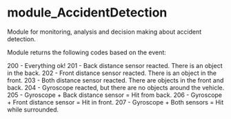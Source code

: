 # module_AccidentDetection
Module for monitoring, analysis and decision making about accident detection.

Module returns the following codes based on the event:

200 - Everything ok!
201 - Back distance sensor reacted. There is an object in the back. 
202 - Front distance sensor reacted. There is an object in the front.
203 - Both distance sensor reacted. There are objects in the front and back.
204 - Gyroscope reacted, but there are no objects around the vehicle.
205 - Gyroscope + Back distance sensor = Hit from back.
206 - Gyroscope + Front distance sensor = Hit in front.
207 - Gyroscope + Both sensors = Hit while surrounded.
